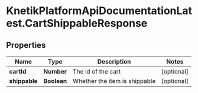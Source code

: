 # KnetikPlatformApiDocumentationLatest.CartShippableResponse

## Properties
Name | Type | Description | Notes
------------ | ------------- | ------------- | -------------
**cartId** | **Number** | The id of the cart | [optional] 
**shippable** | **Boolean** | Whether the item is shippable | [optional] 


